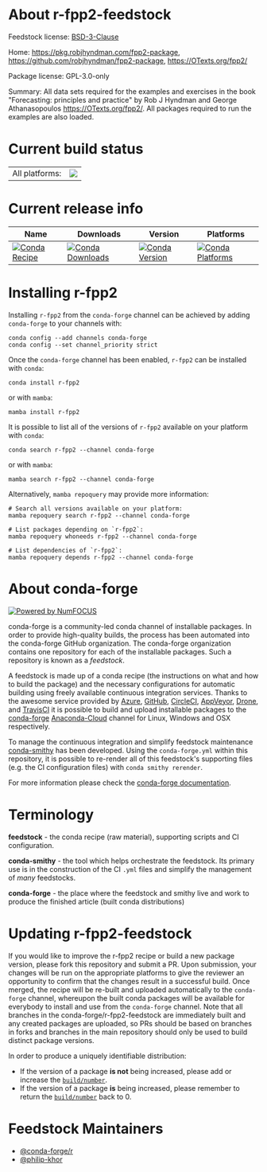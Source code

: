 About r-fpp2-feedstock
======================

Feedstock license: [BSD-3-Clause](https://github.com/conda-forge/r-fpp2-feedstock/blob/main/LICENSE.txt)

Home: https://pkg.robjhyndman.com/fpp2-package, https://github.com/robjhyndman/fpp2-package, https://OTexts.org/fpp2/

Package license: GPL-3.0-only

Summary: All data sets required for the examples and exercises  in the book "Forecasting: principles and practice"  by Rob J Hyndman and George Athanasopoulos <https://OTexts.org/fpp2/>.  All packages required to run the examples are also loaded.

Current build status
====================


<table><tr><td>All platforms:</td>
    <td>
      <a href="https://dev.azure.com/conda-forge/feedstock-builds/_build/latest?definitionId=2399&branchName=main">
        <img src="https://dev.azure.com/conda-forge/feedstock-builds/_apis/build/status/r-fpp2-feedstock?branchName=main">
      </a>
    </td>
  </tr>
</table>

Current release info
====================

| Name | Downloads | Version | Platforms |
| --- | --- | --- | --- |
| [![Conda Recipe](https://img.shields.io/badge/recipe-r--fpp2-green.svg)](https://anaconda.org/conda-forge/r-fpp2) | [![Conda Downloads](https://img.shields.io/conda/dn/conda-forge/r-fpp2.svg)](https://anaconda.org/conda-forge/r-fpp2) | [![Conda Version](https://img.shields.io/conda/vn/conda-forge/r-fpp2.svg)](https://anaconda.org/conda-forge/r-fpp2) | [![Conda Platforms](https://img.shields.io/conda/pn/conda-forge/r-fpp2.svg)](https://anaconda.org/conda-forge/r-fpp2) |

Installing r-fpp2
=================

Installing `r-fpp2` from the `conda-forge` channel can be achieved by adding `conda-forge` to your channels with:

```
conda config --add channels conda-forge
conda config --set channel_priority strict
```

Once the `conda-forge` channel has been enabled, `r-fpp2` can be installed with `conda`:

```
conda install r-fpp2
```

or with `mamba`:

```
mamba install r-fpp2
```

It is possible to list all of the versions of `r-fpp2` available on your platform with `conda`:

```
conda search r-fpp2 --channel conda-forge
```

or with `mamba`:

```
mamba search r-fpp2 --channel conda-forge
```

Alternatively, `mamba repoquery` may provide more information:

```
# Search all versions available on your platform:
mamba repoquery search r-fpp2 --channel conda-forge

# List packages depending on `r-fpp2`:
mamba repoquery whoneeds r-fpp2 --channel conda-forge

# List dependencies of `r-fpp2`:
mamba repoquery depends r-fpp2 --channel conda-forge
```


About conda-forge
=================

[![Powered by
NumFOCUS](https://img.shields.io/badge/powered%20by-NumFOCUS-orange.svg?style=flat&colorA=E1523D&colorB=007D8A)](https://numfocus.org)

conda-forge is a community-led conda channel of installable packages.
In order to provide high-quality builds, the process has been automated into the
conda-forge GitHub organization. The conda-forge organization contains one repository
for each of the installable packages. Such a repository is known as a *feedstock*.

A feedstock is made up of a conda recipe (the instructions on what and how to build
the package) and the necessary configurations for automatic building using freely
available continuous integration services. Thanks to the awesome service provided by
[Azure](https://azure.microsoft.com/en-us/services/devops/), [GitHub](https://github.com/),
[CircleCI](https://circleci.com/), [AppVeyor](https://www.appveyor.com/),
[Drone](https://cloud.drone.io/welcome), and [TravisCI](https://travis-ci.com/)
it is possible to build and upload installable packages to the
[conda-forge](https://anaconda.org/conda-forge) [Anaconda-Cloud](https://anaconda.org/)
channel for Linux, Windows and OSX respectively.

To manage the continuous integration and simplify feedstock maintenance
[conda-smithy](https://github.com/conda-forge/conda-smithy) has been developed.
Using the ``conda-forge.yml`` within this repository, it is possible to re-render all of
this feedstock's supporting files (e.g. the CI configuration files) with ``conda smithy rerender``.

For more information please check the [conda-forge documentation](https://conda-forge.org/docs/).

Terminology
===========

**feedstock** - the conda recipe (raw material), supporting scripts and CI configuration.

**conda-smithy** - the tool which helps orchestrate the feedstock.
                   Its primary use is in the construction of the CI ``.yml`` files
                   and simplify the management of *many* feedstocks.

**conda-forge** - the place where the feedstock and smithy live and work to
                  produce the finished article (built conda distributions)


Updating r-fpp2-feedstock
=========================

If you would like to improve the r-fpp2 recipe or build a new
package version, please fork this repository and submit a PR. Upon submission,
your changes will be run on the appropriate platforms to give the reviewer an
opportunity to confirm that the changes result in a successful build. Once
merged, the recipe will be re-built and uploaded automatically to the
`conda-forge` channel, whereupon the built conda packages will be available for
everybody to install and use from the `conda-forge` channel.
Note that all branches in the conda-forge/r-fpp2-feedstock are
immediately built and any created packages are uploaded, so PRs should be based
on branches in forks and branches in the main repository should only be used to
build distinct package versions.

In order to produce a uniquely identifiable distribution:
 * If the version of a package **is not** being increased, please add or increase
   the [``build/number``](https://docs.conda.io/projects/conda-build/en/latest/resources/define-metadata.html#build-number-and-string).
 * If the version of a package **is** being increased, please remember to return
   the [``build/number``](https://docs.conda.io/projects/conda-build/en/latest/resources/define-metadata.html#build-number-and-string)
   back to 0.

Feedstock Maintainers
=====================

* [@conda-forge/r](https://github.com/conda-forge/r/)
* [@philip-khor](https://github.com/philip-khor/)

